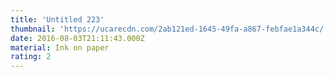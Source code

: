 ```yaml
---
title: 'Untitled 223'
thumbnail: 'https://ucarecdn.com/2ab121ed-1645-49fa-a867-febfae1a344c/'
date: 2016-08-03T21:11:43.000Z
material: Ink on paper
rating: 2
---
```


